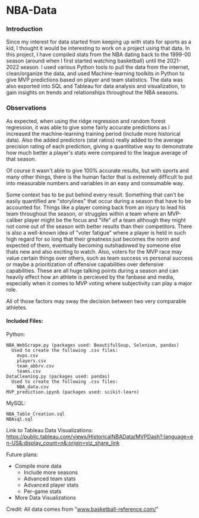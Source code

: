# NBA-Data

### Introduction 
Since my interest for data started from keeping up with stats for sports as a kid, I thought it would be interesting to work on a project using that data. In this project, I have compiled stats from the NBA dating back to the 1999-00 season (around when I first started watching basketball) until the 2021-2022 season. I used various Python tools to pull the data from the internet, clean/organize the data, and used Machine-learning toolkits in Python to give MVP predictions based on player and team statistics. The data was also exported into SQL and Tableau for data analysis and visualization, to gain insights on trends and relationships throughout the NBA seasons.

### Observations

As expected, when using the ridge regression and random forest regression, it was able to give some fairly accurate predictions as I increased the machine-learning training period (include more historical data). Also the added predictors (stat ratios) really added to the average precision rating of each prediction, giving a quantitative way to demonstrate how much better a player's stats were compared to the league average of that season.

Of course it wasn't able to give 100% accurate results, but with sports and many other things, there is the human factor that is extremely difficult to put into measurable numbers and variables in an easy and consumable way. 

Some context has to be put behind every result. Something that can't be easily quantified are "storylines" that occur during a season that have to be accounted for. Things like a player coming back from an injury to lead his team throughout the season, or struggles within a team where an MVP-caliber player might be the focus and "life" of a team although they might not come out of the season with better results than their competitors. There is also a well-known idea of "voter fatigue" where a player is held in such high regard for so long that their greatness just becomes the norm and expected of them, eventually becoming outshadowed by someone else thats new and also exciting to watch. Also, voters for the MVP race may value certain things over others, such as team success vs personal success or maybe a prioritization of offensive capabilities over defensive capabilities. These are all huge talking points during a season and can heavily effect how an athlete is percieved by the fanbase and media, especially when it comes to MVP voting where subjectivity can play a major role.

All of those factors may sway the decision between two very comparable athletes.

#### Included Files:

  Python:
  
    NBA_WebScrape.py (packages used: BeautifulSoup, Selenium, pandas)
      Used to create the following .csv files:
        mvps.csv
        players.csv
        team_abbrv.csv
        teams.csv
    DataCleaning.py (packages used: pandas)
      Used to create the following .csv files:
        NBA_data.csv
    MVP_prediction.ipynb (packages used: scikit-learn)
  
  MySQL:
  
    NBA_Table_Creation.sql
    NBAsql.sql

Link to Tableau Data Visualizations:
  https://public.tableau.com/views/HistoricalNBAData/MVPDash?:language=en-US&:display_count=n&:origin=viz_share_link

Future plans:
  - Compile more data
      - Include more seasons
      - Advanced team stats
      - Advanced player stats
      - Per-game stats
  - More Data Visualizations
  
  Credit: All data comes from "www.basketball-reference.com/"
